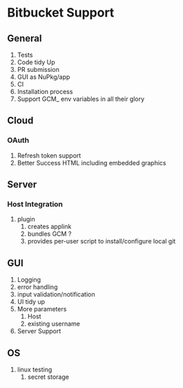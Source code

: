 # Bitbucket Support

## General
1. Tests
1. Code tidy Up
1. PR submission
1. GUI as NuPkg/app
1. CI
1. Installation process
1. Support GCM_ env variables in all their glory

## Cloud
### OAuth
1. Refresh token support
1. Better Success HTML including embedded graphics

## Server

### Host Integration
1. plugin 
    1. creates applink
    1. bundles GCM ?
    1. provides per-user script to install/configure local git

## GUI

1. Logging
1. error handling
1. input validation/notification
1. UI tidy up
1. More parameters
    1. Host
    1. existing username
1. Server Support

## OS

1. linux testing
    1. secret storage